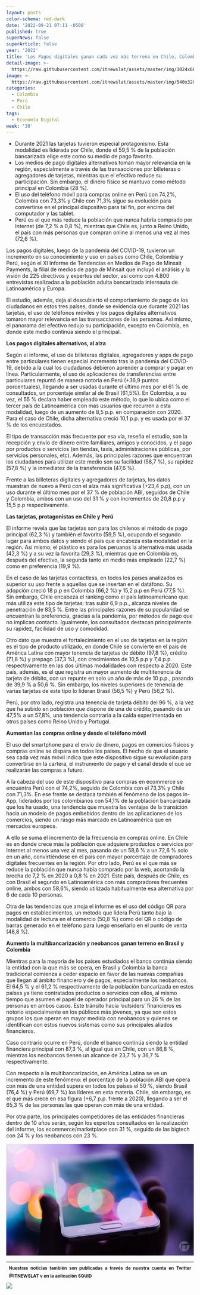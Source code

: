```yaml
---
layout: posts
color-schema: red-dark
date: '2022-09-21 07:11 -0500'
published: true
superNews: false
superArticle: false
year: '2022'
title: 'Los Pagos digitales ganan cada vez más terreno en Chile, Colombia y Perú'
detail-image: >-
  https://raw.githubusercontent.com/itnewslat/assets/master/img/1024x680/Pago-Digital-g.jpg
image: >-
  https://raw.githubusercontent.com/itnewslat/assets/master/img/540x320/Pago-Digital-p.jpg
categories:
  - Colombia
  - Perú
  - Chile
tags:
  - Economía Digital
week: '38'
---
```

- Durante 2021 las tarjetas tuvieron especial protagonismo. Esta modalidad es liderada por Chile, donde el 59,5 % de la población bancarizada elige este como su medio de pago favorito.
- Los medios de pago digitales alternativos toman mayor relevancia en la región, especialmente a través de las transacciones por billeteras o agregadores de tarjetas, mientras que el efectivo reduce su participación. Sin embargo, el dinero físico se mantuvo como método principal en Colombia (28 %).
- El uso del teléfono móvil para compras online en Perú con 74,2%, Colombia con 73,3% y Chile con 71,3% sigue su evolución para convertirse en el principal dispositivo para tal fin, por encima del computador y las tablet.
- Perú es el que más reduce la población que nunca habría comprado por Internet (de 7,2 % a 0,8 %), mientras que Chile es, junto a Reino Unido, el país con más personas que compran online al menos una vez al mes (72,6 %).

Los pagos digitales, luego de la pandemia del COVID-19, tuvieron un incremento en su conocimiento y uso en países como Chile, Colombia y Perú, según el XI Informe de Tendencias en Medios de Pago de Minsait Payments, la filial de medios de pago de Minsait que incluyó el análisis y la visión de 225 directivos y expertos del sector, así como con 4.800 entrevistas realizadas a la población adulta bancarizada internauta de Latinoamérica y Europa.

El estudio, además, deja al descubierto el comportamiento de pago de los ciudadanos en estos tres países, donde se evidencia que durante 2021 las tarjetas, el uso de teléfonos móviles y los pagos digitales alternativos tomaron mayor relevancia en las transacciones de las personas. Así mismo, el panorama del efectivo redujo su participación, excepto en Colombia, en donde este medio continúa siendo el principal.
 
**Los pagos digitales alternativos, al alza**

Según el informe, el uso de billeteras digitales, agregadores y apps de pago entre particulares tienen especial incremento tras la pandemia del COVID-19, debido a la cual los ciudadanos debieron aprender a comprar y pagar en línea. Particularmente, el uso de aplicaciones de transferencias entre particulares repuntó de manera notoria en Perú (+36,9 puntos porcentuales), llegando a ser usadas durante el último mes por el 61 % de consultados, un porcentaje similar al de Brasil (61,5%). En Colombia, a su vez, el 55 % declara haber empleado este método, lo que lo ubica como el tercer país de Latinoamérica con más usuarios que recurren a esta modalidad, luego de un aumento de 8,5 p.p. en comparación con 2020. Para el caso de Chile, dicha alternativa creció 10,1 p.p. y es usada por el 37 % de los encuestados.

El tipo de transacción más frecuente por esa vía, reseña el estudio, son la recepción y envío de dinero entre familiares, amigos y conocidos, y el pago por productos o servicios (en tiendas, taxis, administraciones públicas, por servicios personales, etc). Además, las principales razones que encuentran los ciudadanos para utilizar este medio son su facilidad (58,7 %), su rapidez (57,8 %) y la inmediatez de la transferencia (47,6 %).

Frente a las billeteras digitales y agregadores de tarjetas, los datos muestran de nuevo a Perú con el alza más significativa (+23,4 p.p), con un uso durante el último mes por el 37 % de población ABI, seguidos de Chile y Colombia, ambos con un uso del 31 % y con incrementos de 20,8 p.p y 15,5 p.p respectivamente.

**Las tarjetas, protagonistas en Chile y Perú**

El informe revela que las tarjetas son para los chilenos el método de pago principal (62,3 %) y también el favorito (59,5 %), ocupando el segundo lugar para ambos datos y siendo el país que encabeza esta modalidad en la región. Así mismo, el plástico es para los peruanos la alternativa más usada (42,3 %) y a su vez la favorita (29,3 %), mientras que en Colombia es, después del efectivo, la segunda tanto en medio más empleado (22,7 %) como en preferencia (19,9 %).

En el caso de las tarjetas contactless, en todos los países analizados es superior su uso frente a aquellas que se insertan en el datáfono. Su adopción creció 18 p.p en Colombia (66,2 %) y 15,2 p.p en Perú (77,5 %). Sin embargo, Chile encabeza el ranking como el país latinoamericano que más utiliza este tipo de tarjetas: tras subir 6,9 p.p., alcanza niveles de penetración de 83,5  %. Entre las principales razones de su popularidad se encuentran la preferencia, gracias a la pandemia, por métodos de pago que no implican contacto. Igualmente, los consultados destacan principalmente su rapidez, facilidad de uso y comodidad.

Otro dato que muestra el fortalecimiento en el uso de tarjetas en la región es el tipo de producto utilizado, en donde Chile se convierte en el país de América Latina con mayor tenencia de tarjetas de débito (97,8 %), crédito (71,8 %) y prepago (37,3 %), con crecimientos de 10,5 p.p y 7,4 p.p. respectivamente en las dos últimas modalidades con respecto a 2020. Este país, además, es el que registra un mayor aumento de multitenencia de tarjeta de débito, con un repunte en solo un año de más de 10 p.p., pasando de 39,9 % a 50,6 %. Sin embargo, los niveles superiores de tenencia de varias tarjetas de este tipo lo lideran Brasil (56,5 %) y Perú (56,2 %).

Perú, por otro lado, registra una tenencia de tarjeta débito del 96 %, a la vez que ha subido en población que dispone de una de crédito, pasando de un 47,5% a un 57,8%, una tendencia contraria a la caída experimentada en otros países como Reino Unido y Portugal.

**Aumentan las compras online y desde el teléfono móvil**
 
El uso del smartphone para el envío de dinero, pagos en comercios físicos y compras online se dispara en todos los países. El hecho de que el usuario sea cada vez más móvil indica que este dispositivo sigue su evolución para convertirse en la cartera, el instrumento de pago y el canal desde el que se realizarán las compras a futuro.
 
A la cabeza del uso de este dispositivo para compras en ecommerce se encuentra Perú con el 74,2%, seguido de Colombia con el 73,3% y Chile con 71,3%. En ese frente se destaca también el fenómeno de los pagos in-App, liderados por los colombianos con 54,1% de la población bancarizada que los ha usado, una tendencia que muestra las ventajas de la transición hacia un modelo de pagos embebidos dentro de las aplicaciones de los comercios, siendo un rasgo más marcado en Latinoamérica que en mercados europeos.
 
A ello se suma el incremento de la frecuencia en compras online. En Chile es en donde crece más la población que adquiere productos o servicios por Internet al menos una vez al mes, pasando de un 58,6 % a un 72,6 % solo en un año, convirtiéndose en el país con mayor porcentaje de compradores digitales frecuentes en la región. Por otro lado, Perú es el que más se reduce la población que nunca había comprado por la web, acortando la brecha de 7,2 % en 2020 a 0,8 % en 2021. Este país, después de Chile, es con Brasil el segundo en Latinoamérica con más compradores frecuentes online, ambos con 58,6%, siendo utilizada habitualmente esa alternativa por 6 de cada 10 personas.
 
Otra de las tendencias que arroja el informe es el uso del código QR para pagos en establecimientos, un método que lidera Perú tanto bajo la modalidad de lectura en el comercio (50,8 %) como del QR o código de barras generado en el teléfono para luego enseñarlo en el punto de venta (48,8 %).
 
**Aumento la multibancarización y neobancos ganan terreno en Brasil y Colombia**
 
Mientras para la mayoría de los países estudiados el banco continúa siendo la entidad con la que más se opera, en Brasil y Colombia la banca tradicional comienza a ceder espacio en favor de las nuevas compañías que llegan al ámbito financiero y de pagos, especialmente los neobancos. El 64,5 % y el 61,2 % respectivamente de la población bancarizada en estos países ya tiene contratados productos o servicios con ellos, al mismo tiempo que asumen el papel de operador principal para un 26 % de las personas en ambos casos.
Este tránsito hacia ‘outsiders’ financieros es notorio especialmente en los públicos más jóvenes, ya que son estos grupos los que operan en mayor medida con neobancos y quienes se identifican con estos nuevos sistemas como sus principales aliados financieros.

Caso contrario ocurre en Perú, donde el banco continúa siendo la entidad financiera principal con 87,3 %, al igual que en Chile, con un 86,8 %, mientras los neobancos tienen un alcance de 23,7 % y 36,7 % respectivamente.

Con respecto a la multibancarización, en América Latina se ve un incremento de este fenómeno: el porcentaje de la población ABI que opera con más de una entidad supera en todos los países el 50 %, siendo Brasil (76,4 %) y Perú (69,7 %) los líderes en esta materia. Chile, sin embargo, es el que más crece en esa figura (+6,7 p.p. frente a 2020), llegando a ser el 65,3 % de las personas las que operan con más de una entidad.

Por otra parte, los principales competidores de las entidades financieras dentro de 10 años serán, según los expertos consultados en la realización del informe, los ecommerce/marketplace con 31 %, seguido de las bigtech con 24 % y los neobancos con 23 %.

![](https://raw.githubusercontent.com/itnewslat/assets/master/img/540x320/Pago-Digital-p.jpg)

<table style="height: 42px;" width="569">
<tbody>
<tr>
<td style="text-align: justify;"><sub><strong>Nuestras noticias también son publicadas a través de nuestra cuenta en Twitter <a href="https://twitter.com/itnewslat?lang=es">@ITNEWSLAT</a> y en la aplicación <a href="https://squidapp.co/en/">SQUID</a></strong></sub></td>
</tr>
</tbody>
</table>

<img src="https://tracker.metricool.com/c3po.jpg?hash=56f88a41e39ab42c063cc51676587a04"/>


